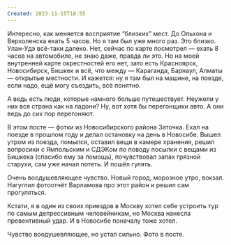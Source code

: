 ```yaml
---
Created: 2023-11-15T18:55
---
```

Интересно, как меняется восприятие “близких” мест. До Ольхона и Верхоленска ехать 5 часов. Но я там был уже много раз. Это близко. Улан-Удэ всё-таки далеко. Нет, сейчас по карте посмотрел — ехать 8 часов на автомобиле, не знаю даже, правда ли это. Но на моей внутренней карте окрестностей его нет, зато есть Красноярск, Новосибирск, Бишкек и всё, что между — Караганда, Барнаул, Алматы — открытые местности. И кажется: ну я там был на машине, на поезде, если надо, ещё могу съездить, всё понятно.

А ведь есть люди, которые намного больше путешествует. Неужели у них вся страна как на ладони? Ну, вот хотя бы перегонщики авто. А они ведь до сих пор перегоняют.

В этом посте — фотки из Новосибирского района Заточка. Ехал на поезде в прошлом году и делал остановку на день в Новосибе. Вышел утром из поезда, помылся, оставил вещи в камере хранения, решил вопросики с Ямпольским и СДЭКом по поводу посылки с вещами из Бишкека (спасибо ему за помощь), почувствовал запах грязной старухи, сам уже начал потеть. И пошёл гулять.

Очень воодушевляющее чувство. Новый город, морозное утро, вокзал. Нагуглил фотоотчёт Варламова про этот район и решил сам прогуляться.

Кстати, я в один из своих приездов в Москву хотел себе устроить тур по самым депрессивным человейникам, но Москва нанесла превентивный удар. И в Новосибе поначалу тоже хотел.

Чувство воодушевляющее, но устал сильно. Фото в посте.